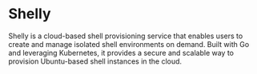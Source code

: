 # Shelly

Shelly is a cloud-based shell provisioning service that enables users to create and manage isolated shell environments on demand. Built with Go and leveraging Kubernetes, it provides a secure and scalable way to provision Ubuntu-based shell instances in the cloud.